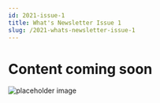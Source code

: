 ```yaml
---
id: 2021-issue-1
title: What's Newsletter Issue 1
slug: /2021-whats-newsletter-issue-1
---
```


# Content coming soon
![placeholder image](/img/coming-soon.png)